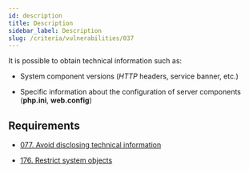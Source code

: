 ```yaml
---
id: description
title: Description
sidebar_label: Description
slug: /criteria/vulnerabilities/037
---
```


It is possible to obtain technical information such as:

- System component versions (*HTTP* headers, service banner, etc.)

- Specific information about the configuration of server components
  (**php.ini**, **web.config**)

## Requirements

- [077. Avoid disclosing technical information](/criteria/requirements/077)

- [176. Restrict system objects](/criteria/requirements/176)

